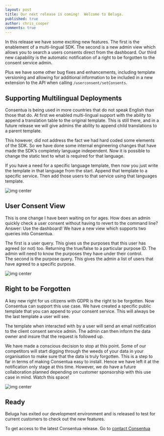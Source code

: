 ```yaml
---
layout: post
title: Our next release is coming!  Welcome to Beluga.
published: true
author: chris_cooper
comments: true
---
```



In this release we have some exciting new features.   The first is the enablement of a multi-lingual SDK.   The second is a new admin view which allows you to search a users consents direct from the dashboard.   Our third new capability is the automatic notification of a right to be forgotten to the consent service admin.   

Plus we have some other bug fixes and enhancements, including template versioning and allowing for additional information to be included in a new extension to the API when calling `/userconsent/setConsents`. 


## Supporting Multilingual Deployments

Consentua is being used in more countries that do not speak English than those that do.   At first we enabled multi-lingual support with the ability to append a translation table to the original template.   This is still there, and in a future release we will give admins the ability to append child translations to a parent template. 

This however, did not address the fact we had hard coded some elements of the SDK.    So we have done some internal engineering changes that have made the SDK’s completely language independent.   Now it is possible to change the static text to what is required for that language. 

If you have a need for a specific language template, then now you just write the template in that language from the start.   Append that template to a specific service.  Then add those users to that service using that languages template.  

<img class="img-center" src="{{ site.baseurl }}/public/post_imgs/2018-05-09-Our-next-release-is-coming!-Welcome-to-Beluga/Multi-Lingual.PNG" alt="img center">

## User Consent View

This is one change I have been waiting on for ages.   How does an admin quickly check a user consent without having to revert to the command line?  Answer:  Use the dashboard!  We have a new view which supports two queries into Consentua.   

The first is a user query.  This gives us the purposes that this user has agreed (or not) too.   Returning the true/false to a particular purpose ID.   The admin will need to know the purposes they have under their control.  
The second is the purpose query.  This gives the admin a list of users that have agreed to a specific purpose.   

  
<img class="img-center" src="{{ site.baseurl }}/public/post_imgs/2018-05-09-Our-next-release-is-coming!-Welcome-to-Beluga/Consentua-dashboard-reports.PNG" alt="img center">

## Right to be Forgotten

A key new right for us citizens with GDPR is the right to be forgotten.  Now Consentua can support this use case.  We have created a specific public template that you can append to your consent service.   This will always be the last template a user will see.  

The template when interacted with by a user will send an email notification to the client consent service admin.  The admin can then inform the data owner and insure that the request is followed up. 

We have made a conscious decision to stop at this point.  Some of our competitors will start digging through the weeds of your data in your organisation to make sure that the data is truly forgotten.   This is a step to far in terms of making Consentua easy to install.   Hence we have left it at the notification only stage at this time.   However, we do have a future collaboration planned depending on customer sponsorship with this use case in mind.   Watch this space!  

<img class="img-center" src="{{ site.baseurl }}/public/post_imgs/2018-05-09-Our-next-release-is-coming!-Welcome-to-Beluga/Notifiable-template.PNG" alt="img center">

## Ready

Beluga has exited our development environment and is released to test for current customers to check out the new features.   

To get access to the latest Consentua release.  Go to [contact Consentua](https://consentua.com/contact)

